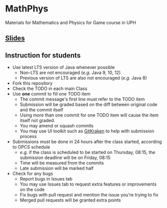 # MathPhys
Materials for Mathematics and Physics for Game course in UPH

## [Slides](https://uph365-my.sharepoint.com/:f:/g/personal/livia_lohanda_uph_edu/Esj25lIOBY5PqaKwW6slsYkB4Zf1TlG1ekiqIaXMkfa5dQ?e=dZs74F)

## Instruction for students
- Use latest LTS version of Java whenever possible
  - Non-LTS are not encouraged (_e.g._ Java 9, 10, 12)
  - Previous version of LTS are also not encouraged (_e.g._ Java 8)
- Fork this repository
- Check the TODO in each main Class
- Use **one** commit to fill one TODO item
  - The commit message's first line must refer to the TODO item
  - Submission will be graded based on the diff between original code and the commit itself
  - Using more than one commit for one TODO item will cause the item itself not graded.
  - You may amend or squash commits
  - You may use UI toolkit such as [GitKraken](https://www.gitkraken.com/git-client) to help with submission process
- Submissions must be done in 24 hours after the class started, according to OPCS schedule
  - _e.g._ if the class is scheduled to be started on Thursday, 08:15, the submission deadline will be on Friday, 08:15
  - Time will be measured from the commits
  - Late submission will be marked half
- Check for any bugs
  - Report bugs in Issues tab
  - You may use Issues tab to request extra features or improvements on the code
  - Fix bugs with pull request and mention the issue you're trying to fix
  - Merged pull requests will be granted extra points